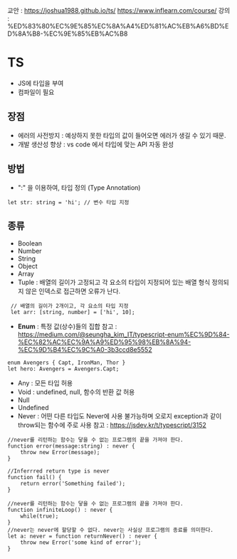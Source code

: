 교안 : https://joshua1988.github.io/ts/
https://www.inflearn.com/course/
강의 : %ED%83%80%EC%9E%85%EC%8A%A4%ED%81%AC%EB%A6%BD%ED%8A%B8-%EC%9E%85%EB%AC%B8

# TS 
 - JS에 타입을 부여 
 - 컴파일이 필요

 ## 장점
  - 에러의 사전방지 
     : 예상하지 못한 타입의 값이 들어오면 에러가 생길 수 있기 때문.
  - 개발 생산성 향상 
     : vs code 에서 타입에 맞는 API 자동 완성

## 방법
  - ":" 을 이용하여, 타입 정의 (Type Annotation)
```
let str: string = 'hi'; // 변수 타입 지정 
```

## 종류
- Boolean
- Number
- String
- Object
- Array
- Tuple : 
    배열의 길이가 고정되고 각 요소의 타입이 지정되어 있는 배열 형식
    정의되지 않은 인덱스로 접근하면 오류가 난다.
```
 // 배열의 길이가 2개이고, 각 요소의 타입 지정
 let arr: [string, number] = ['hi', 10]; 
```
- **Enum** : 특정 값(상수)들의 집합 
  참고 : https://medium.com/@seungha_kim_IT/typescript-enum%EC%9D%84-%EC%82%AC%EC%9A%A9%ED%95%98%EB%8A%94-%EC%9D%B4%EC%9C%A0-3b3ccd8e5552
```
enum Avengers { Capt, IronMan, Thor }
let hero: Avengers = Avengers.Capt;
```
- Any : 모든 타입 허용
- Void : undefined, null, 함수의 반환 값 허용
- Null
- Undefined
- Never : 
   어떤 다른 타입도 Never에 사용 불가능하며 오로지 exception과 같이 throw되는 함수에 주로 사용
   참고 : https://jsdev.kr/t/typescript/3152
```
//never를 리턴하는 함수는 닿을 수 없는 프로그램의 끝을 가져야 한다.
function error(message:string) : never {
    throw new Error(message);
}

//Inferrred return type is never
function fail() {
    return error('Something failed');
}

//never를 리턴하는 함수는 닿을 수 없는 프로그램의 끝을 가져야 한다.
function infiniteLoop() : never {
    while(true);
}
//never는 never에 할당할 수 없다. never는 사실상 프로그램의 종료를 의미한다.
let a: never = function returnNever() : never {
    throw new Error('some kind of error');
} 
```